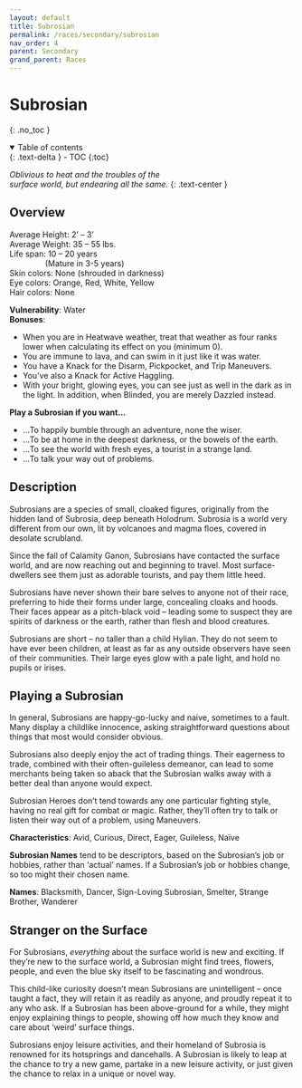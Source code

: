 ```yaml
---
layout: default
title: Subrosian
permalink: /races/secondary/subrosian
nav_order: 4
parent: Secondary
grand_parent: Races
---
```


# Subrosian
{: .no_toc }

<details open markdown="block">
  <summary>
    Table of contents
  </summary>
  {: .text-delta }
- TOC
{:toc}
</details>

*Oblivious to heat and the troubles of the*  
*surface world, but endearing all the same.*
{: .text-center }

## Overview

Average Height: 2’ – 3’  
Average Weight: 35 – 55 lbs.  
Life span: 10 – 20 years  
&nbsp;&nbsp;&nbsp;&nbsp;&nbsp;&nbsp;&nbsp;&nbsp;&nbsp;&nbsp;&nbsp;&nbsp;&nbsp;&nbsp;&nbsp;&nbsp;(Mature in 3-5 years)  
Skin colors: None (shrouded in darkness)  
Eye colors: Orange, Red, White, Yellow  
Hair colors: None

**Vulnerability**: Water  
**Bonuses**:
- When you are in Heatwave weather, treat that weather as four ranks lower when calculating its effect on you (minimum 0).
- You are immune to lava, and can swim in it just like it was water.
- You have a Knack for the Disarm, Pickpocket, and Trip Maneuvers.
- You’ve also a Knack for Active Haggling.
- With your bright, glowing eyes, you can see just as well in the dark as in the light. In addition, when Blinded, you are merely Dazzled instead.

**Play a Subrosian if you want...**
- ...To happily bumble through an adventure, none the wiser.
- ...To be at home in the deepest darkness, or the bowels of the earth.
- ...To see the world with fresh eyes, a tourist in a strange land.
- ...To talk your way out of problems.

## Description

Subrosians are a species of small, cloaked figures, originally from the hidden land of Subrosia, deep beneath Holodrum. Subrosia is a world very different from our own, lit by volcanoes and magma floes, covered in desolate scrubland.

Since the fall of Calamity Ganon, Subrosians have contacted the surface world, and are now reaching out and beginning to travel. Most surface-dwellers see them just as adorable tourists, and pay them little heed.

Subrosians have never shown their bare selves to anyone not of their race, preferring to hide their forms under large, concealing cloaks and hoods. Their faces appear as a pitch-black void – leading some to suspect they are spirits of darkness or the earth, rather than flesh and blood creatures.

Subrosians are short – no taller than a child Hylian. They do not seem to have ever been children, at least as far as any outside observers have seen of their communities. Their large eyes glow with a pale light, and hold no pupils or irises.

## Playing a Subrosian

In general, Subrosians are happy-go-lucky and naive, sometimes to a fault. Many display a childlike innocence, asking straightforward questions about things that most would consider obvious.

Subrosians also deeply enjoy the act of trading things. Their eagerness to trade, combined with their often-guileless demeanor, can lead to some merchants being taken so aback that the Subrosian walks away with a better deal than anyone would expect.

Subrosian Heroes don’t tend towards any one particular fighting style, having no real gift for combat or magic. Rather, they’ll often try to talk or listen their way out of a problem, using Maneuvers.

**Characteristics**: Avid, Curious, Direct, Eager, Guileless, Naïve

**Subrosian Names** tend to be descriptors, based on the Subrosian’s job or hobbies, rather than ‘actual’ names. If a Subrosian’s job or hobbies change, so too might their chosen name.

**Names**: Blacksmith, Dancer, Sign-Loving Subrosian, Smelter, Strange Brother, Wanderer

## Stranger on the Surface

For Subrosians, *everything* about the surface world is new and exciting. If they’re new to the surface world, a Subrosian might find trees, flowers, people, and even the blue sky itself to be fascinating and wondrous.

This child-like curiosity doesn’t mean Subrosians are unintelligent – once taught a fact, they will retain it as readily as anyone, and proudly repeat it to any who ask. If a Subrosian has been above-ground for a while, they might enjoy explaining things to people, showing off how much they know and care about ‘weird’ surface things.

Subrosians enjoy leisure activities, and their homeland of Subrosia is renowned for its hotsprings and dancehalls. A Subrosian is likely to leap at the chance to try a new game, partake in a new leisure activity, or just given the chance to relax in a unique or novel way.